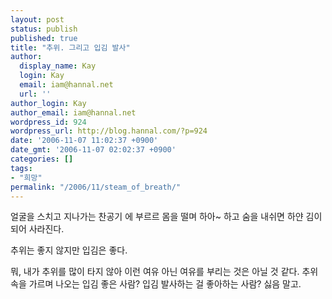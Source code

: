```yaml
---
layout: post
status: publish
published: true
title: "추위. 그리고 입김 발사"
author:
  display_name: Kay
  login: Kay
  email: iam@hannal.net
  url: ''
author_login: Kay
author_email: iam@hannal.net
wordpress_id: 924
wordpress_url: http://blog.hannal.com/?p=924
date: '2006-11-07 11:02:37 +0900'
date_gmt: '2006-11-07 02:02:37 +0900'
categories: []
tags:
- "희망"
permalink: "/2006/11/steam_of_breath/"
---
```

<p>얼굴을 스치고 지나가는 찬공기 에 부르르 몸을 떨며 하아~ 하고 숨을 내쉬면 하얀 김이 되어 사라진다.</p>
<p>추위는 좋지 않지만 입김은 좋다.</p>
<p>뭐, 내가 추위를 많이 타지 않아 이런 여유 아닌 여유를 부리는 것은 아닐 것 같다. 추위 속을 가르며 나오는 입김 좋은 사람? 입김 발사하는 걸 좋아하는 사람? 싫음 말고.</p>
